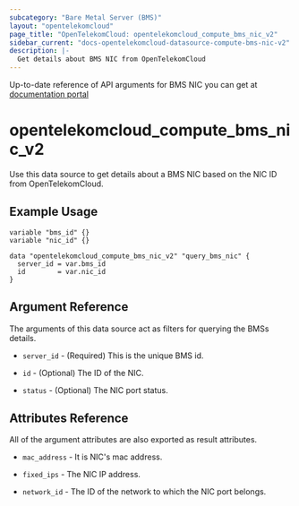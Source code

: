 ```yaml
---
subcategory: "Bare Metal Server (BMS)"
layout: "opentelekomcloud"
page_title: "OpenTelekomCloud: opentelekomcloud_compute_bms_nic_v2"
sidebar_current: "docs-opentelekomcloud-datasource-compute-bms-nic-v2"
description: |-
  Get details about BMS NIC from OpenTelekomCloud
---
```


Up-to-date reference of API arguments for BMS NIC you can get at
[documentation portal](https://docs.otc.t-systems.com/bare-metal-server/api-ref/native_openstack_nova_v2.1_apis/bms_nic_management/querying_information_about_bms_nics_native_openstack_api.html#en-us-topic-0053158678)

# opentelekomcloud_compute_bms_nic_v2

Use this data source to get details about a BMS NIC based on the NIC ID from OpenTelekomCloud.

## Example Usage

```hcl
variable "bms_id" {}
variable "nic_id" {}

data "opentelekomcloud_compute_bms_nic_v2" "query_bms_nic" {
  server_id = var.bms_id
  id        = var.nic_id
}
```

## Argument Reference

The arguments of this data source act as filters for querying the BMSs details.

* `server_id` - (Required) This is the unique BMS id.

* `id` - (Optional) The ID of the NIC.

* `status` - (Optional) The NIC port status.

## Attributes Reference

All of the argument attributes are also exported as result attributes.

* `mac_address` - It is NIC's mac address.

* `fixed_ips` - The NIC IP address.

* `network_id` - The ID of the network to which the NIC port belongs.
